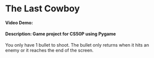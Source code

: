 # The Last Cowboy
#### Video Demo:
#### Description: Game project for CS50P using Pygame

You only have 1 bullet to shoot.
The bullet only returns when it hits an enemy or it reaches the end of the screen.